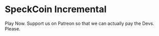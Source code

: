 # SpeckCoin Incremental
Play Now.
Support us on Patreon so that we can actually pay the Devs.
Please.
